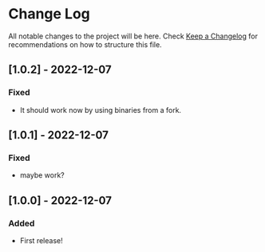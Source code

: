 # Change Log

All notable changes to the project will be here.
Check [Keep a Changelog](http://keepachangelog.com/) for recommendations on how to structure this file.

## [1.0.2] - 2022-12-07

### Fixed

- It should work now by using binaries from a fork.

## [1.0.1] - 2022-12-07

### Fixed

- maybe work?

## [1.0.0] - 2022-12-07

### Added

- First release!